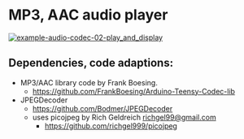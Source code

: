 # MP3, AAC audio player

[![example-audio-codec-02-play_and_display](https://github.com/newdigate/teensy-eurorack/actions/workflows/teensy-examples-audio-codec-02_play_and_display.yml/badge.svg)](https://github.com/newdigate/teensy-eurorack/actions/workflows/teensy-examples-audio-codec-02_play_and_display.yml)

## Dependencies, code adaptions:
* MP3/AAC library code by Frank Boesing.
  * https://github.com/FrankBoesing/Arduino-Teensy-Codec-lib
* JPEGDecoder
  * https://github.com/Bodmer/JPEGDecoder
  * uses picojpeg by Rich Geldreich <richgel99@gmail.com>
    * https://github.com/richgel999/picojpeg
